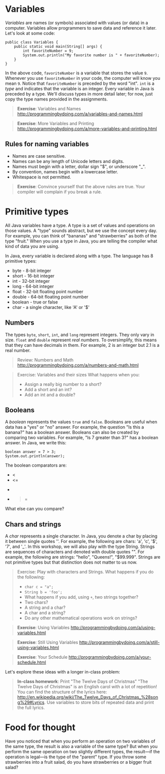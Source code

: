 Variables
=
*Variables* are names (or symbols) associated with values (or data) in a computer. Variables allow programmers to save data and reference it later. Let's look at some code:

    public class Variables {
        public static void main(String[] args) {
            int favoriteNumber = 9;
            System.out.println("My favorite number is " + favoriteNumber);
        }
    }

In the above code, `favoriteNumber` is a variable that stores the value `9`. Whenever you use `favoriteNumber` in your code, the computer will know you mean `9`. Notice that `favoriteNumber` is preceded by the word "int". `int` is a *type* and indicates that the variable is an integer. Every variable in Java is preceded by a type. We'll discuss types in more detail later; for now, just copy the type names provided in the assignments.

> **Exercise**: Variables and Names
> http://programmingbydoing.com/a/variables-and-names.html

> **Exercise**: More Variables and Printing
> http://programmingbydoing.com/a/more-variables-and-printing.html

Rules for naming variables
-
* Names are case sensitive.
* Names can be any length of Unicode letters and digits.
* Names must begin with a letter, dollar sign "$", or underscore "_".
* By convention, names begin with a lowercase letter.
* Whitespace is not permitted.

> **Exercise**: Convince yourself that the above rules are true.
> Your compiler will complain if you break a rule.


Primitive types
=
All Java variables have a type. A type is a set of values and operations on those values. A "type" sounds abstract, but we use the concept every day. For example, you can think of "bananas" and "strawberries" as both of the type "fruit." When you use a type in Java, you are telling the compiler what kind of data you are using.

In Java, every variable is declared along with a type. The language has 8 primitive types:
* byte    - 8-bit integer
* short   - 16-bit integer
* int     - 32-bit integer
* long    - 64-bit integer
* float   - 32-bit floating point number
* double  - 64-bit floating point number
* boolean - true or false
* char    - a single character, like 'A' or '$'

Numbers
-
The types `byte`, `short`, `int`, and `long` represent integers. They only vary in size. `float` and `double` represent *real numbers*. To oversimplify, this means that they can have decimals in them. For example, 2 is an integer but 2.1 is a real number.

> Review: Numbers and Math
> http://programmingbydoing.com/a/numbers-and-math.html

> Exercise: Variables and their sizes
> What happens when you:
> - Assign a really big number to a short?
> - Add a short and an int?
> - Add an int and a double?

Booleans
-
A *boolean* represents the values `true` and `false`. Booleans are useful when data has a "yes" or "no" answer. For example, the question "Is this a banana?" has a boolean answer. Booleans can also be created by comparing two variables. For example, "Is 7 greater than 3?" has a boolean answer. In Java, we write this:

    boolean answer = 7 > 3;
    System.out.println(answer);

The boolean comparators are:
* <
* <=
* >
* >=

What else can you compare?

Chars and strings
-
A *char* represents a single character. In Java, you denote a char by placing it between single quotes ''. For example, the following are chars: 'a', 'c', '$', '7', and '_'. In this workshop, we will also play with the type String. Strings are sequences of characters and denoted with double quotes "". For example, the following are strings: "hello", "Queens!", "$99.999". Strings are not primitive types but that distinction does not matter to us now.

> Exercise: Play with characters and Strings. What happens if you do the following:
> - `char c = "a";`
> - `String b = 'foo';`
> - What happens if you add, using `+`, two strings together?
> - Two chars?
> - A string and a char?
> - A char and a string?
> - Do any other mathematical operations work on strings?

> **Exercise**: Using Variables
> http://programmingbydoing.com/a/using-variables.html

> **Exercise**: Still Using Variables
> http://programmingbydoing.com/a/still-using-variables.html

> **Exercise**: Your Schedule
> http://programmingbydoing.com/a/your-schedule.html

Let's explore these ideas with a longer in-class problem:

> **In-class homework**: Print "The Twelve Days of Christmas"
> "The Twelve Days of Christmas" is an English carol with a lot of repetition! You can find the structure of the lyrics here: http://en.wikipedia.org/wiki/The_Twelve_Days_of_Christmas_%28song%29#Lyrics. Use variables to store bits of repeated data and print the full lyrics.

Food for thought
=
Have you noticed that when you perform an operation on two variables of the same type, the result is also a variable of the same type? But when you perform the same operation on two slightly different types, the result—if the operation is legal—is the type of the "parent" type. If you throw some strawberries into a fruit salad, do you have strawberries or a bigger fruit salad?
